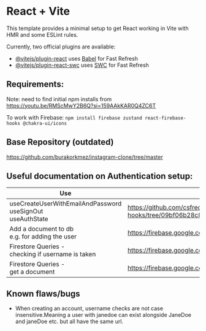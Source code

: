 # React + Vite

This template provides a minimal setup to get React working in Vite with HMR and some ESLint rules.

Currently, two official plugins are available:

- [@vitejs/plugin-react](https://github.com/vitejs/vite-plugin-react/blob/main/packages/plugin-react/README.md) uses [Babel](https://babeljs.io/) for Fast Refresh
- [@vitejs/plugin-react-swc](https://github.com/vitejs/vite-plugin-react-swc) uses [SWC](https://swc.rs/) for Fast Refresh


## Requirements: 

Note: need to find initial npm installs from https://youtu.be/RMScMwY2B6Q?si=159AAkKAR0Q4ZC6T

To work with Firebase:
`npm install firebase zustand react-firebase-hooks @chakra-ui/icons`

## Base Repository (outdated)
https://github.com/burakorkmez/instagram-clone/tree/master

## Useful documentation on Authentication setup:

|Use|url|
|--|--|
|useCreateUserWithEmailAndPassword<br> useSignOut<br>useAuthState |https://github.com/csfrequency/react-firebase-hooks/tree/09bf06b28c82b4c3c1beabb1b32a8007232ed045/auth|
|Add a document to db <br> e.g. for adding the user|https://firebase.google.com/docs/firestore/manage-data/add-data|
|Firestore Queries -<br> checking if username is taken |https://firebase.google.com/docs/firestore/query-data/queries|
|Firestore Queries -<br> get a document |https://firebase.google.com/docs/firestore/query-data/get-data|


## Known flaws/bugs
* When creating an account, username checks are not case insensitive.Meaning a user with janedoe can exist alongside JaneDoe and janeDoe etc. but all have the same url.
